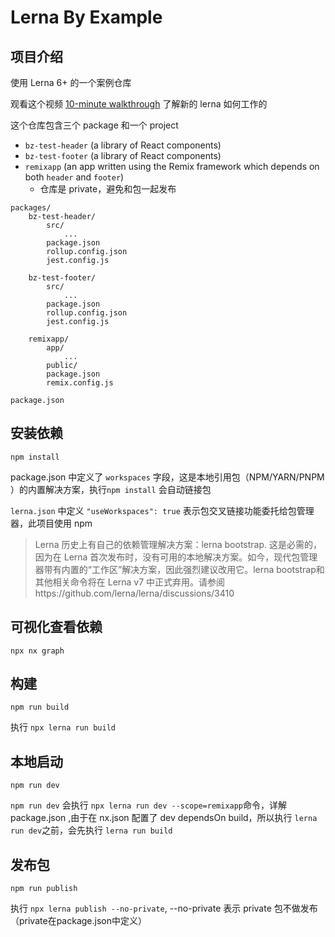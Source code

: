 # Lerna By Example
## 项目介绍
使用 Lerna 6+ 的一个案例仓库

观看这个视频 [10-minute walkthrough](https://youtu.be/1oxFYphTS4Y) 了解新的 lerna 如何工作的

这个仓库包含三个 package 和一个 project

- `bz-test-header` (a library of React components)
- `bz-test-footer` (a library of React components)
- `remixapp` (an app written using the Remix framework which depends on both `header` and `footer`)
  - 仓库是 private，避免和包一起发布

```
packages/
    bz-test-header/
        src/
            ...
        package.json
        rollup.config.json
        jest.config.js

    bz-test-footer/
        src/
            ...
        package.json
        rollup.config.json
        jest.config.js

    remixapp/
        app/
            ...
        public/
        package.json
        remix.config.js

package.json
```

## 安装依赖
```
npm install
```

package.json 中定义了 `workspaces` 字段，这是本地引用包（NPM/YARN/PNPM ）的内置解决方案，执行`npm install` 会自动链接包

`lerna.json` 中定义 `"useWorkspaces": true` 表示包交叉链接功能委托给包管理器，此项目使用 npm

> Lerna 历史上有自己的依赖管理解决方案：lerna bootstrap. 这是必需的，因为在 Lerna 首次发布时，没有可用的本地解决方案。如今，现代包管理器带有内置的“工作区”解决方案，因此强烈建议改用它。lerna bootstrap和其他相关命令将在 Lerna v7 中正式弃用。请参阅https://github.com/lerna/lerna/discussions/3410


## 可视化查看依赖
```
npx nx graph
```

## 构建
```
npm run build
```
执行 `npx lerna run build`

## 本地启动
```
npm run dev
```
`npm run dev` 会执行 `npx lerna run dev --scope=remixapp`命令，详解 package.json ,由于在 nx.json 配置了 dev dependsOn build，所以执行 `lerna run dev`之前，会先执行 `lerna run build`

## 发布包
```
npm run publish
```

执行 `npx lerna publish --no-private`, --no-private 表示 private 包不做发布（private在package.json中定义）